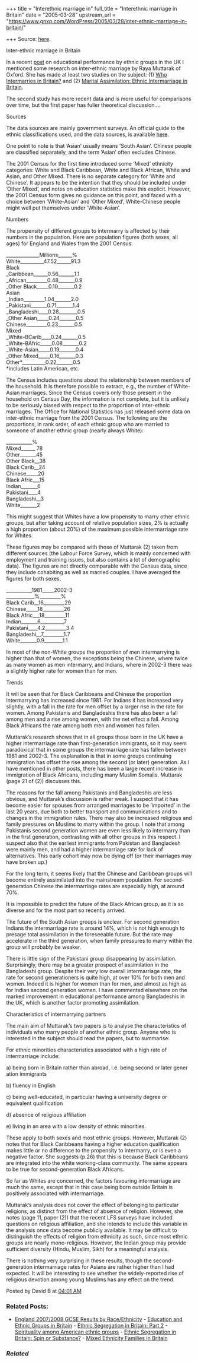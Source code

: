 +++
title = "Interethnic marriage in"
full_title = "Interethnic marriage in Britain"
date = "2005-03-28"
upstream_url = "https://www.gnxp.com/WordPress/2005/03/28/inter-ethnic-marriage-in-britain/"

+++
Source: [here](https://www.gnxp.com/WordPress/2005/03/28/inter-ethnic-marriage-in-britain/).

Inter-ethnic marriage in Britain

In a recent [post](https://www.gnxp.com/MT2/archives/003749.html) on educational performance by ethnic groups in the UK I mentioned some research on inter-ethnic marriage by Raya Muttarak of Oxford. She has made at least two studies on the subject: (1) [Who Intermarries in Britain?](http://www.sociology.ox.ac.uk/admin/muttarak.pdf) and (2) [Marital Assimilation: Ethnic Intermarriage in Britain](http://acsr.anu.edu.au/APA2004/papers/2E_Muttarak.pdf).

The second study has more recent data and is more useful for comparisons over time, but the first paper has fuller theoretical discussion….

Sources

The data sources are mainly government surveys. An official guide to the ethnic classifications used, and the data sources, is available [here](http://www.statistics.gov.uk/about/ethnic_group_statistics/downloads/ethnic_group_statistics.pdf).

One point to note is that ’Asian’ usually means ’South Asian’. Chinese people are classified separately, and the term ’Asian’ often excludes Chinese.

The 2001 Census for the first time introduced some ’Mixed’ ethnicity categories: White and Black Caribbean, White and Black African, White and Asian, and Other Mixed. There is no separate category for ‘White and Chinese’. It appears to be the intention that they should be included under ’Other Mixed’, and notes on education statistics make this explicit. However, the 2001 Census form gives no guidance on this point, and faced with a choice between ’White-Asian’ and ’Other Mixed’, White-Chinese people might well put themselves under ’White-Asian’.

Numbers

The propensity of different groups to intermarry is affected by their numbers in the population. Here are population figures (both sexes, all ages) for England and Wales from the 2001 Census:

\_\_\_\_\_\_\_\_\_\_\_\_\_\_Millions\_\_\_\_\_\_%  
White\_\_\_\_\_\_\_\_\_\_47.52\_\_\_\_\_\_91.3  
Black  
\_Caribbean\_\_\_\_\_\_0.56\_\_\_\_\_\_\_1.1  
\_African\_\_\_\_\_\_\_\_\_0.48\_\_\_\_\_\_\_0.9  
\_Other Black\_\_\_\_\_0.10\_\_\_\_\_\_\_0.2  
Asian  
\_Indian\_\_\_\_\_\_\_\_\_1.04\_\_\_\_\_\_\_2.0  
\_Pakistani\_\_\_\_\_\_\_0.71\_\_\_\_\_\_\_1.4  
\_Bangladeshi\_\_\_\_0.28\_\_\_\_\_\_\_\_0.5  
\_Other Asian\_\_\_\_\_0.24\_\_\_\_\_\_\_0.5  
Chinese\_\_\_\_\_\_\_\_\_0.23\_\_\_\_\_\_\_0.5  
Mixed  
\_White-BCarib\_\_\_\_0.24\_\_\_\_\_\_\_0.5  
\_White-BAfric\_\_\_\_\_0.08\_\_\_\_\_\_\_0.2  
\_White-Asian\_\_\_\_\_0.19\_\_\_\_\_\_\_0.4  
\_Other Mixed\_\_\_\_\_0.16\_\_\_\_\_\_\_0.3  
Other\*\_\_\_\_\_\_\_\_\_\_0.22\_\_\_\_\_\_\_0.5  
\*includes Latin American, etc.

The Census includes questions about the relationship between members of the household. It is therefore possible to extract, e.g., the number of White-Asian marriages. Since the Census covers only those present in the household on Census Day, the information is not complete, but it is unlikely to be seriously biased with respect to the proportion of inter-ethnic marriages. The Office for National Statistics has just released some data on inter-ethnic marriage from the 2001 Census. The following are the proportions, in rank order, of each ethnic group who are married to someone of another ethnic group (nearly always White):

\_\_\_\_\_\_\_\_\_\_\_%  
Mixed\_\_\_\_\_\_ 78  
Other\_\_\_\_\_\_\_45  
Other Black\_\_38  
Black Carib\_\_24  
Chinese\_\_\_\_\_20  
Black Afric\_\_\_15  
Indian\_\_\_\_\_\_\_6  
Pakistani\_\_\_\_4  
Bangladeshi\_\_3  
White\_\_\_\_\_\_\_2

This might suggest that Whites have a low propensity to marry other ethnic groups, but after taking account of relative population sizes, 2% is actually a high proportion (about 20%) of the maximum possible intermarriage rate for Whites.

These figures may be compared with those of Muttarak (2) taken from different sources (the Labour Force Survey, which is mainly concerned with employment and training issues, but also contains a lot of demographic data). The figures are not directly comparable with the Census data, since they include cohabiting as well as married couples. I have averaged the figures for both sexes.

\_\_\_\_\_\_\_\_\_\_\_1981\_\_\_\_\_2002-3  
\_\_\_\_\_\_\_\_\_\_\_\_%\_\_\_\_\_\_\_\_\_%  
Black Carib\_\_16\_\_\_\_\_\_\_\_\_29  
Chinese\_\_\_\_\_18\_\_\_\_\_\_\_\_\_26  
Black Afric\_\_\_18\_\_\_\_\_\_\_\_\_11  
Indian\_\_\_\_\_\_\_6\_\_\_\_\_\_\_\_\_\_7  
Pakistani\_\_\_\_4.2\_\_\_\_\_\_\_\_\_3.4  
Bangladeshi\_\_7\_\_\_\_\_\_\_\_\_1.7  
White\_\_\_\_\_\_\_0.9\_\_\_\_\_\_\_\_1.1

In most of the non-White groups the proportion of men intermarrying is higher than that of women, the exceptions being the Chinese, where twice as many women as men intermarry, and Indians, where in 2002-3 there was a slightly higher rate for women than for men.

Trends

It will be seen that for Black Caribbeans and Chinese the proportion intermarrying has increased since 1981. For Indians it has increased very slightly, with a fall in the rate for men offset by a larger rise in the rate for women. Among Pakistanis and Bangladeshis there has also been a fall among men and a rise among women, with the net effect a fall. Among Black Africans the rate among both men and women has fallen.

Muttarak’s research shows that in all groups those born in the UK have a higher intermarriage rate than first-generation immigrants, so it may seem paradoxical that in some groups the intermarriage rate has fallen between 1981 and 2002-3. The explanation is that in some groups continuing immigration has offset the rise among the second (or later) generation. As I have mentioned in other posts, there has been a large recent increase in immigration of Black Africans, including many Muslim Somalis. Muttarak (page 21 of (2)) discusses this.

The reasons for the fall among Pakistanis and Bangladeshis are less obvious, and Muttarak’s discussion is rather weak. I suspect that it has become easier for spouses from arranged marriages to be ’imported’ in the last 20 years, due both to better transport and communications and to changes in the immigration rules. There may also be increased religious and family pressures on Muslims to marry within the group. I note that among Pakistanis second generation women are even less likely to intermarry than in the first generation, contrasting with all other groups in this respect. I suspect also that the earliest immigrants from Pakistan and Bangladesh were mainly men, and had a higher intermarriage rate for lack of alternatives. This early cohort may now be dying off (or their marriages may have broken up.)

For the long term, it seems likely that the Chinese and Caribbean groups will become entirely assimilated into the mainstream population. For second-generation Chinese the intermarriage rates are especially high, at around 70%.

It is impossible to predict the future of the Black African group, as it is so diverse and for the most part so recently arrived.

The future of the South Asian groups is unclear. For second generation Indians the intermarriage rate is around 14%, which is not high enough to presage total assimilation in the foreseeable future. But the rate may accelerate in the third generation, when family pressures to marry within the group will probably be weaker.

There is little sign of the Pakistani group disappearing by assimilation. Surprisingly, there may be a greater prospect of assimilation in the Bangladeshi group. Despite their very low overall intermarriage rate, the rate for second generationers is quite high, at over 10% for both men and women. Indeed it is higher for women than for men, and almost as high as for Indian second generation women. I have commented elsewhere on the marked improvement in educational performance among Bangladeshis in the UK, which is another factor promoting assimilation.

Characteristics of intermarrying partners

The main aim of Muttarak’s two papers is to analyse the characteristics of individuals who marry people of another ethnic group. Anyone who is interested in the subject should read the papers, but to summarise:

For ethnic minorities characteristics associated with a high rate of intermarriage include:

a\) being born in Britain rather than abroad, i.e. being second or later gener  
ation immigrants

b\) fluency in English

c\) being well-educated, in particular having a university degree or equivalent qualification

d\) absence of religious affiliation

e\) living in an area with a low density of ethnic minorities.

These apply to both sexes and most ethnic groups. However, Muttarak (2) notes that for Black Caribbeans having a higher education qualification makes little or no difference to the propensity to intermarry, or is even a negative factor. She suggests (p.26) that this is because Black Caribbeans are integrated into the white working-class community. The same appears to be true for second-generation Black Africans.

So far as Whites are concerned, the factors favouring intermarriage are much the same, except that in this case being born outside Britain is positively associated with intermarriage.

Muttarak’s analysis does not cover the effect of belonging to particular religions, as distinct from the effect of absence of religion. However, she notes (page 11, paper (2)) that the recent LFS surveys have included questions on religious affiliation, and she intends to include this variable in the analysis once data become publicly available. It may be difficult to distinguish the effects of religion from ethnicity as such, since most ethnic groups are nearly mono-religious. However, the Indian group may provide sufficient diversity (Hindu, Muslim, Sikh) for a meaningful analysis.

There is nothing very surprising in these results, though the second-generation intermarriage rates for Asians are rather higher than I had expected. It will be interesting to see whether the widely-reported rise of religious devotion among young Muslims has any effect on the trend.

Posted by David B at [04:01 AM](https://www.gnxp.com/MT2/archives/003835.html) [](http://js-kit.com/api/static/pop_comments?ref=http://gnxp.com&path=/3835?url=http://www.gnxp.com/MT2/archives/003835.html&thetime=%20032805&MT=true)

### Related Posts:

- [England 2007/2008 GCSE Results by
  Race/Ethnicity](https://www.gnxp.com/WordPress/2009/01/22/england-2007-2008-gcse-results-by-race-ethnicity/) - [Education and Ethnic Groups in
  Britain](https://www.gnxp.com/WordPress/2007/11/28/education-and-ethnic-groups-in-britain/) - [Ethnic Segregation in Britain: Part
  2](https://www.gnxp.com/WordPress/2005/11/27/ethnic-segregation-in-britain-part-2/) - [Spirituality among American ethnic
  groups](https://www.gnxp.com/WordPress/2006/11/11/spirituality-among-american-ethnic-groups/) - [Ethnic Segregation in Britain: Spin or
  Substance?](https://www.gnxp.com/WordPress/2005/11/22/ethnic-segregation-in-britain-spin-or-substance/) - [Mixed Ethnicity Families in
  Britain](https://www.gnxp.com/WordPress/2009/01/19/mixed-ethnicity-families-in-britain/)

### *Related*

[](https://www.addtoany.com/add_to/facebook?linkurl=https%3A%2F%2Fwww.gnxp.com%2FWordPress%2F2005%2F03%2F28%2Finter-ethnic-marriage-in-britain%2F&linkname=Inter-ethnic%20marriage%20in%20Britain "Facebook")[](https://www.addtoany.com/add_to/twitter?linkurl=https%3A%2F%2Fwww.gnxp.com%2FWordPress%2F2005%2F03%2F28%2Finter-ethnic-marriage-in-britain%2F&linkname=Inter-ethnic%20marriage%20in%20Britain "Twitter")[](https://www.addtoany.com/add_to/email?linkurl=https%3A%2F%2Fwww.gnxp.com%2FWordPress%2F2005%2F03%2F28%2Finter-ethnic-marriage-in-britain%2F&linkname=Inter-ethnic%20marriage%20in%20Britain "Email")[](https://www.addtoany.com/share)
